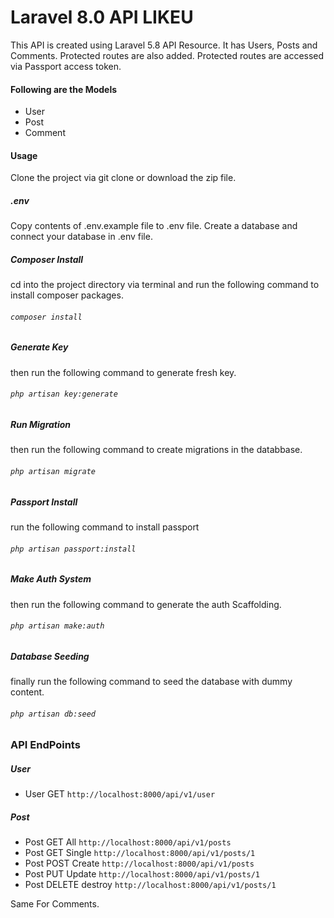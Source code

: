 # Laravel 8.0 API LIKEU
This API is created using Laravel 5.8 API Resource. It has Users, Posts and Comments. Protected routes are also added. Protected routes are accessed via Passport access token.

#### Following are the Models
* User
* Post
* Comment

#### Usage
Clone the project via git clone or download the zip file.

##### .env
Copy contents of .env.example file to .env file. Create a database and connect your database in .env file.
##### Composer Install
cd into the project directory via terminal and run the following  command to install composer packages.
###### `composer install`
##### Generate Key
then run the following command to generate fresh key.
###### `php artisan key:generate`
##### Run Migration
then run the following command to create migrations in the databbase.
###### `php artisan migrate`
##### Passport Install
run the following command to install passport
###### `php artisan passport:install`
##### Make Auth System
then run the following command to generate the auth Scaffolding.
###### `php artisan make:auth`
##### Database Seeding
finally run the following command to seed the database with dummy content.
###### `php artisan db:seed`

### API EndPoints
##### User
* User GET `http://localhost:8000/api/v1/user`
##### Post
* Post GET All `http://localhost:8000/api/v1/posts`
* Post GET Single `http://localhost:8000/api/v1/posts/1`
* Post POST Create `http://localhost:8000/api/v1/posts`
* Post PUT Update `http://localhost:8000/api/v1/posts/1`
* Post DELETE destroy `http://localhost:8000/api/v1/posts/1`

Same For Comments.
